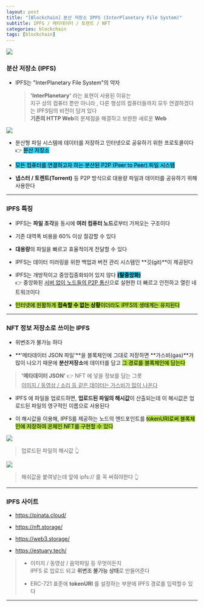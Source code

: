 ```yaml
---
layout: post
title: "[Blockchain] 분산 저장소 IPFS (InterPlanetary File System)"
subtitle: IPFS / 메타데이터 / 토렌트 / NFT
categories: blockchain
tags: [blockchain]
---
```


![](https://velog.velcdn.com/images/-__-/post/e44ab1f6-9037-44ed-b64a-56e574799838/image.png)

### 분산 저장소 (IPFS)

- IPFS는 "InterPlanetary File System"의 약자

  > **'InterPlanetary'** 라는 표현이 사용된 이유는<br>
  > 지구 상의 컴퓨터 뿐만 아니라 , 다른 행성의 컴퓨터들까지 모두 연결하겠다는 IPFS팀의 비전이 담겨 있다<br>
  > **기존의 HTTP Web**의 문제점을 해결하고 보완한 새로운 **Web**

![](https://velog.velcdn.com/images/-__-/post/58b07881-fbe9-449a-968f-e6a2fed1535b/image.png)

- 분산형 파일 시스템에 데이터를 저장하고 인터넷으로 공유하기 위한 프로토콜이다<br>
  👉 <span style="background-color:#34CDEF; color:#000;">분산 저장소</span>

- <span style="background-color:#34CDEF; color:#000;">모든 컴퓨터를 연결하고자 하는 분산된 P2P (Peer to Peer) 파일 시스템</span>

- **냅스터 / 토렌트(Torrent)** 등 P2P 방식으로 대용량 파일과 데이터를 공유하기 위해 사용한다

---

### IPFS 특징

- IPFS는 **파일 조각**을 동시에 **여러 컴퓨터 노드**로부터 가져오는 구조이다

- 기존 대역폭 비용을 60% 이상 절감할 수 있다

- **대용량**의 파일을 빠르고 효율적이게 전달할 수 있다

- IPFS는 데이터 미러링을 위한 백업과 버전 관리 시스템인 **깃(git)**이 제공된다

- IPFS는 개방적이고 중앙집중화되어 있지 않다 <span style="background-color:#34CDEF; color:#000;">**(탈중앙화)**</span><br>
  👉 중앙화된 <u>서버 없이 노드들의 P2P 통신</u>으로 실현한 더 빠르고 안전하고 열린 네트워크이다

- <span style="background-color:#B5E045; color:#000;">인터넷에 원활하게 **접속할 수 없는 상황**이더라도 IPFS의 생태계는 유지된다</span>

---

### NFT 정보 저장소로 쓰이는 IPFS

- 위변조가 불가능 하다

- **'메타데이터 JSON 파일'**을 블록체인에 그대로 저장하면 **가스비(gas)**가 많이 나오기 때문에 **분산저장소**에 데이터를 담고 <span style="background-color:#B5E045; color:#000;">그 경로를 블록체인에 담는다</span>

> **'메타데이터 JSON'** 👉 NFT 에 넣을 정보를 담는 그릇<br>
> <u>이미지 / 동영상 / 소리 등 같은 데이터는 가스비가 많이 나온다</u>

- IPFS 에 파일을 업로드하면, **업로드된 파일의 해시값**이 산출되는데
  이 해시값은 업로드된 파일의 영구적인 이름으로 사용된다

- 이 해시값을 이용해, IPFS를 제공하는 노드의 엔드포인트를 <span style="background-color:#B5E045; color:#000;">tokenURI로써 블록체인에 저장하여 온체인 NFT를 구현할 수 있다</span>

![](https://velog.velcdn.com/images/-__-/post/8934d2a4-e2fd-4810-8332-b18e75251161/image.png)

> 업로드된 파일의 해시값 👆

![](https://velog.velcdn.com/images/-__-/post/14b29e4d-5f55-49a3-a6bb-fff980001a73/image.png)

> 해쉬값을 붙여넣는데 앞에 ipfs:// 를 꼭 써줘야한다 👆

---

### IPFS 사이트

- <https://pinata.cloud/>

- <https://nft.storage/>

- <https://web3.storage/>

- <https://estuary.tech/>

> - 이미지 / 동영상 / 음악파일 등 무엇이든지<br>
>   IPFS 로 업로드 되고 **위변조 불가능 상태**로 만들어준다
>   <br>
>
> - ERC-721 표준에 **tokenURI** 를 설정하는 부분에 IPFS 경로를 입력할수 있다

---
